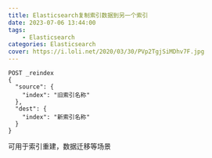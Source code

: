 ```yaml
---
title: Elasticsearch复制索引数据到另一个索引
date: 2023-07-06 13:44:00
tags: 
	- Elasticsearch
categories: Elasticsearch
cover: https://i.loli.net/2020/03/30/PVp2TgjSiMDhv7F.jpg
---
```



```shell
POST _reindex
{
  "source": {
    "index": "旧索引名称"
  },
  "dest": {
    "index": "新索引名称"
  }
}
```

可用于索引重建，数据迁移等场景
